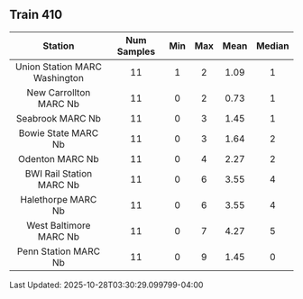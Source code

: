 ## Train 410

| Station | Num Samples | Min | Max | Mean | Median |
| :-----: | :---------: | :-: | :-: | :--: | :----: |
| Union Station MARC Washington | 11 | 1 | 2 | 1.09 | 1 |
| New Carrollton MARC Nb | 11 | 0 | 2 | 0.73 | 1 |
| Seabrook MARC Nb | 11 | 0 | 3 | 1.45 | 1 |
| Bowie State MARC Nb | 11 | 0 | 3 | 1.64 | 2 |
| Odenton MARC Nb | 11 | 0 | 4 | 2.27 | 2 |
| BWI Rail Station MARC Nb | 11 | 0 | 6 | 3.55 | 4 |
| Halethorpe MARC Nb | 11 | 0 | 6 | 3.55 | 4 |
| West Baltimore MARC Nb | 11 | 0 | 7 | 4.27 | 5 |
| Penn Station MARC Nb | 11 | 0 | 9 | 1.45 | 0 |


Last Updated: 2025-10-28T03:30:29.099799-04:00